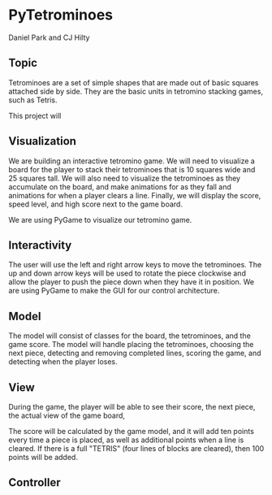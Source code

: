 # PyTetrominoes
Daniel Park and CJ Hilty

## Topic

Tetrominoes are a set of simple shapes that are made out of basic squares attached side by side. They are the basic units in tetromino stacking games, such as Tetris.

This project will

## Visualization

We are building an interactive tetromino game. We will need to visualize a board for the player to stack their tetrominoes that is 10 squares wide and 25 squares tall. We will also need to visualize the tetrominoes as they accumulate on the board, and make animations for as they fall and animations for when a player clears a line. Finally, we will display the score, speed level, and high score next to the game board.

We are using PyGame to visualize our tetromino game.

## Interactivity

The user will use the left and right arrow keys to move the tetrominoes. The up and down arrow keys will be used to rotate the piece clockwise and allow the player to push the piece down when they have it in position. We are using PyGame to make the GUI for our control architecture.

## Model

The model will consist of classes for the board, the tetrominoes, and the game score. The model will handle placing the tetrominoes, choosing the next piece, detecting and removing completed lines, scoring the game, and detecting when the player loses.

## View

During the game, the player will be able to see their score, the next piece, the actual view of the game board,

The score will be calculated by the game model, and it will add ten points every time a piece is placed, as well as additional points when a line is cleared. If there is a full "TETRIS" (four lines of blocks are cleared), then 100 points will be added.

## Controller